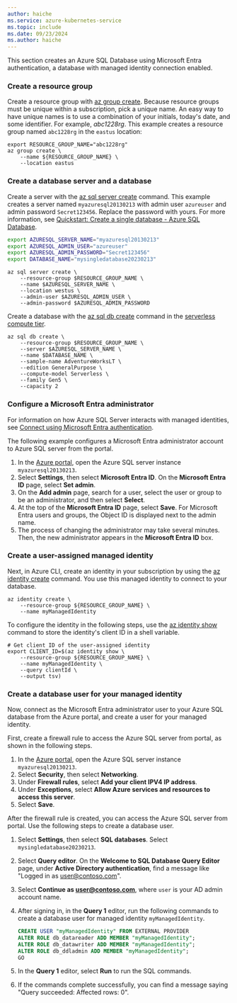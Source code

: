 ```yaml
---
author: haiche
ms.service: azure-kubernetes-service
ms.topic: include
ms.date: 09/23/2024
ms.author: haiche
---
```


<!-- The content of this file is part of /azure-dev-docs/blob/main/articles/java/ee/how-to-configure-passwordless-datasource.md. Ensure any changes made here are also applied to the original file. -->

This section creates an Azure SQL Database using Microsoft Entra authentication, a database with managed identity connection enabled.

### Create a resource group

Create a resource group with [az group create](/cli/azure/group#az-group-create). Because resource groups must be unique within a subscription, pick a unique name. An easy way to have unique names is to use a combination of your initials, today's date, and some identifier. For example, *abc1228rg*. This example creates a resource group named `abc1228rg` in the `eastus` location:

```azurecli-interactive
export RESOURCE_GROUP_NAME="abc1228rg"
az group create \
    --name ${RESOURCE_GROUP_NAME} \
    --location eastus
```

### Create a database server and a database

Create a server with the [az sql server create](/cli/azure/sql/server#az-sql-server-create) command. This example creates a server named `myazuresql20130213` with admin user `azureuser` and admin password `Secret123456`. Replace the password with yours. For more information, see [Quickstart: Create a single database - Azure SQL Database](/azure/azure-sql/database/single-database-create-quickstart?tabs=azure-cli).

```bash
export AZURESQL_SERVER_NAME="myazuresql20130213"
export AZURESQL_ADMIN_USER="azureuser"
export AZURESQL_ADMIN_PASSWORD="Secret123456"
export DATABASE_NAME="mysingledatabase20230213"
```

```azurecli-interactive
az sql server create \
    --resource-group $RESOURCE_GROUP_NAME \
    --name $AZURESQL_SERVER_NAME \
    --location westus \
    --admin-user $AZURESQL_ADMIN_USER \
    --admin-password $AZURESQL_ADMIN_PASSWORD
```

Create a database with the [az sql db create](/cli/azure/sql/db) command in the [serverless compute tier](/azure/azure-sql/database/serverless-tier-overview).

```azurecli-interactive
az sql db create \
    --resource-group $RESOURCE_GROUP_NAME \
    --server $AZURESQL_SERVER_NAME \
    --name $DATABASE_NAME \
    --sample-name AdventureWorksLT \
    --edition GeneralPurpose \
    --compute-model Serverless \
    --family Gen5 \
    --capacity 2
```

### Configure a Microsoft Entra administrator

For information on how Azure SQL Server interacts with managed identities, see [Connect using Microsoft Entra authentication](/sql/connect/jdbc/connecting-using-azure-active-directory-authentication).

The following example configures a Microsoft Entra administrator account to Azure SQL server from the portal.

1. In the [Azure portal](https://portal.azure.com/), open the Azure SQL server instance `myazuresql20130213`.
1. Select **Settings**, then select **Microsoft Entra ID**. On the **Microsoft Entra ID** page, select **Set admin**.
1. On the **Add admin** page, search for a user, select the user or group to be an administrator, and then select **Select**.
1. At the top of the **Microsoft Entra ID** page, select **Save**. For Microsoft Entra users and groups, the Object ID is displayed next to the admin name.
1. The process of changing the administrator may take several minutes. Then, the new administrator appears in the **Microsoft Entra ID** box.

### Create a user-assigned managed identity

Next, in Azure CLI, create an identity in your subscription by using the [az identity create](/cli/azure/identity#az-identity-create) command. You use this managed identity to connect to your database.

```azurecli-interactive
az identity create \
    --resource-group ${RESOURCE_GROUP_NAME} \
    --name myManagedIdentity
```

To configure the identity in the following steps, use the [az identity show](/cli/azure/identity#az-identity-show) command to store the identity's client ID in a shell variable.

```azurecli-interactive
# Get client ID of the user-assigned identity
export CLIENT_ID=$(az identity show \
    --resource-group ${RESOURCE_GROUP_NAME} \
    --name myManagedIdentity \
    --query clientId \
    --output tsv)
```

### Create a database user for your managed identity

Now, connect as the Microsoft Entra administrator user to your Azure SQL database from the Azure portal, and create a user for your managed identity.

First, create a firewall rule to access the Azure SQL server from portal, as shown in the following steps.

1. In the [Azure portal](https://portal.azure.com/), open the Azure SQL server instance `myazuresql20130213`.
1. Select **Security**, then select **Networking**.
1. Under **Firewall rules**, select **Add your client IPV4 IP address**.
1. Under  **Exceptions**, select **Allow Azure services and resources to access this server**.
1. Select **Save**.

After the firewall rule is created, you can access the Azure SQL server from portal. Use the following steps to create a database user.

1. Select **Settings**, then select **SQL databases**. Select `mysingledatabase20230213`.
1. Select **Query editor**. On the **Welcome to SQL Database Query Editor** page, under **Active Directory authentication**, find a message like "Logged in as user@contoso.com".
1. Select **Continue as user@contoso.com**, where `user` is your AD admin account name.
1. After signing in, in the **Query 1** editor, run the following commands to create a database user for managed identity `myManagedIdentity`.

   ```sql
   CREATE USER "myManagedIdentity" FROM EXTERNAL PROVIDER
   ALTER ROLE db_datareader ADD MEMBER "myManagedIdentity";
   ALTER ROLE db_datawriter ADD MEMBER "myManagedIdentity";
   ALTER ROLE db_ddladmin ADD MEMBER "myManagedIdentity";
   GO
   ```

1. In the **Query 1** editor, select **Run** to run the SQL commands.
1. If the commands complete successfully, you can find a message saying "Query succeeded: Affected rows: 0".